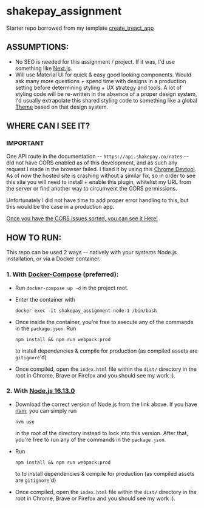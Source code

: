 # shakepay_assignment

Starter repo borrowed from my template [create_treact_app](https://github.com/PatrickMcLennan/create_treact_app)

## ASSUMPTIONS:

- No SEO is needed for this assignment / project.  If it was, I'd use something like [Next.js](https://nextjs.org/).  
- Will use Material UI for quick & easy good looking components.  Would ask many more questions + spend time with designs in a production setting before determining styling + UX strategy and tools.  A lot of styling code will be re-written in the absence of a proper design system, I'd usually extrapolate this shared styling code to something like a global [Theme](https://mui.com/customization/theming/) based on that design system.

## WHERE CAN I SEE IT?
### **IMPORTANT**

One API route in the documentation -- `https://api.shakepay.co/rates` -- did not have CORS enabled as of this development, and as such any request I made in the browser failed.  I fixed it by using this [Chrome Devtool](https://chrome.google.com/webstore/detail/moesif-origin-cors-change/digfbfaphojjndkpccljibejjbppifbc/related?hl=en-US).  As of now the hosted site is crashing without a similar fix, so in order to see this site you will need to install + enable this plugin, whitelist my URL from the server or find another way to circumvent the CORS permissions.

Unfortunately I did not have time to add proper error handling to this, but this would be the case in a production app.

[Once you have the CORS issues sorted, you can see it Here!](https://patrickmclennan.github.io/)


## HOW TO RUN:

This repo can be used 2 ways -- natively with your systems Node.js installation, or via a Docker container.

### 1. With [Docker-Compose](https://docs.docker.com/compose/) (preferred):

- Run `docker-compose up -d` in the project root.
- Enter the container with 
  
  `docker exec -it shakepay_assignment-node-1 /bin/bash`
- Once inside the container, you're free to execute any of the commands in the `package.json`.  Run

  `npm install && npm run webpack:prod` 

  to install dependencies & compile for production (as compiled assets are `gitignore`'d)

- Once compiled, open the `index.html` file within the `dist/` directory in the root in Chrome, Brave or Firefox and you should see my work :).

### 2. With [Node.js 16.13.0](https://nodejs.org/download/release/v16.13.0/)

- Download the correct version of Node.js from the link above.  If you have [nvm](https://github.com/nvm-sh/nvm), you can simply run 

  `nvm use`

  in the root of the directory instead to lock into this version.  After that, you're free to run any of the commands in the `package.json`.

- Run

  `npm install && npm run webpack:prod`

  to to install dependencies & compile for production (as compiled assets are `gitignore`'d)

- Once compiled, open the `index.html` file within the `dist/` directory in the root in Chrome, Brave or Firefox and you should see my work :).